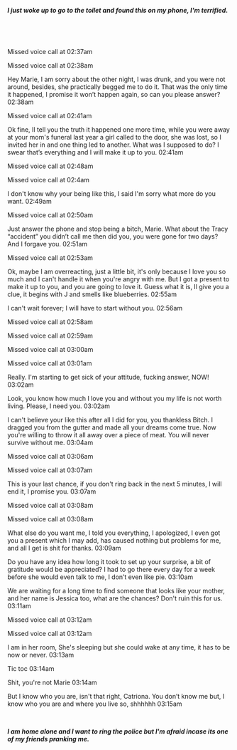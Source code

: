 ***I just woke up to go to the toilet and found this on my phone, I'm terrified.***

&#x200B;

&#x200B;

Missed voice call at 02:37am

Missed voice call at 02:38am

Hey Marie, I am sorry about the other night, I was drunk, and you were not around, besides, she practically begged me to do it. That was the only time it happened, I promise it won’t happen again, so can you please answer? 02:38am

Missed voice call at 02:41am

Ok fine, Il tell you the truth it happened one more time, while you were away at your mom's funeral last year a girl called to the door, she was lost, so I invited her in and one thing led to another. What was I supposed to do? I swear that’s everything and I will make it up to you. 02:41am

Missed voice call at 02:48am

Missed voice call at 02:4am

I don't know why your being like this, I said I'm sorry what more do you want. 02:49am

Missed voice call at 02:50am

Just answer the phone and stop being a bitch, Marie. What about the Tracy “accident” you didn’t call me then did you, you were gone for two days? And I forgave you. 02:51am

Missed voice call at 02:53am

Ok, maybe I am overreacting, just a little bit, it's only because I love you so much and I can't handle it when you're angry with me. But I got a present to make it up to you, and you are going to love it. Guess what it is, Il give you a clue, it begins with J and smells like blueberries. 02:55am

I can't wait forever; I will have to start without you. 02:56am

Missed voice call at 02:58am

Missed voice call at 02:59am

Missed voice call at 03:00am

Missed voice call at 03:01am

Really. I'm starting to get sick of your attitude, fucking answer, NOW! 03:02am

Look, you know how much I love you and without you my life is not worth living. Please, I need you. 03:02am 

I can't believe your like this after all I did for you, you thankless Bitch. I dragged you from the gutter and made all your dreams come true. Now you're willing to throw it all away over a piece of meat. You will never survive without me.  03:04am

Missed voice call at 03:06am

Missed voice call at 03:07am

This is your last chance, if you don't ring back in the next 5 minutes, I will end it, I promise you. 03:07am

Missed voice call at 03:08am

Missed voice call at 03:08am

What else do you want me, I told you everything, I apologized, I even got you a present which I may add, has caused nothing but problems for me, and all I get is shit for thanks. 03:09am

Do you have any idea how long it took to set up your surprise, a bit of gratitude would be appreciated? I had to go there every day for a week before she would even talk to me, I don’t even like pie.  03:10am

We are waiting for a long time to find someone that looks like your mother, and her name is Jessica too, what are the chances? Don't ruin this for us. 03:11am

Missed voice call at 03:12am

Missed voice call at 03:12am

I am in her room, She's sleeping but she could wake at any time, it has to be now or never. 03:13am

Tic toc 03:14am

Shit, you're not Marie 03:14am

But I know who you are, isn't that right, Catriona. You don’t know me but, I know who you are and where you live so, shhhhhh 03:15am

&#x200B;

***I am home alone and I want to ring the police but I'm afraid incase its one of my friends pranking me.***